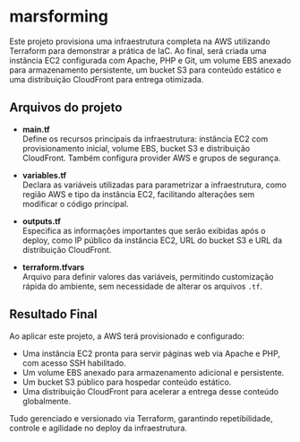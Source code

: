 # marsforming

Este projeto provisiona uma infraestrutura completa na AWS utilizando Terraform para demonstrar a prática de IaC. Ao final, será criada uma instância EC2 configurada com Apache, PHP e Git, um volume EBS anexado para armazenamento persistente, um bucket S3 para conteúdo estático e uma distribuição CloudFront para entrega otimizada.

## Arquivos do projeto

- **main.tf**  
  Define os recursos principais da infraestrutura: instância EC2 com provisionamento inicial, volume EBS, bucket S3 e distribuição CloudFront. Também configura provider AWS e grupos de segurança.

- **variables.tf**  
  Declara as variáveis utilizadas para parametrizar a infraestrutura, como região AWS e tipo da instância EC2, facilitando alterações sem modificar o código principal.

- **outputs.tf**  
  Especifica as informações importantes que serão exibidas após o deploy, como IP público da instância EC2, URL do bucket S3 e URL da distribuição CloudFront.

- **terraform.tfvars**  
  Arquivo para definir valores das variáveis, permitindo customização rápida do ambiente, sem necessidade de alterar os arquivos `.tf`.

## Resultado Final

Ao aplicar este projeto, a AWS terá provisionado e configurado:

- Uma instância EC2 pronta para servir páginas web via Apache e PHP, com acesso SSH habilitado.
- Um volume EBS anexado para armazenamento adicional e persistente.
- Um bucket S3 público para hospedar conteúdo estático.
- Uma distribuição CloudFront para acelerar a entrega desse conteúdo globalmente.

Tudo gerenciado e versionado via Terraform, garantindo repetibilidade, controle e agilidade no deploy da infraestrutura.
